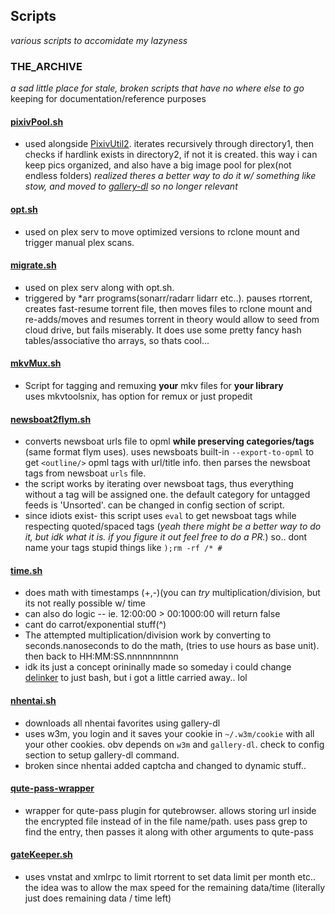 ## Scripts
_various scripts to accomidate my lazyness_

### THE\_ARCHIVE
_a sad little place for stale, broken scripts that have no where else to go_
keeping for documentation/reference purposes


#### [pixivPool.sh][1]
   * used alongside [PixivUtil2][2]. iterates recursively through directory1,
     then checks if hardlink exists in directory2, if not it is created. this
     way i can keep pics organized, and also have a big image pool for plex(not
     endless folders) _realized theres a better way to do it w/ something like
     stow, and moved to [gallery-dl][3] so no longer relevant_

#### [opt.sh][4]
   * used on plex serv to move optimized versions to rclone mount and trigger
     manual plex scans.
   
#### [migrate.sh][5]
   * used on plex serv along with opt.sh.
   * triggered by \*arr programs(sonarr/radarr lidarr etc..). pauses rtorrent,
     creates fast-resume torrent file, then moves files to rclone mount and
     re-adds/moves and resumes torrent in theory would allow to seed from cloud
     drive, but fails miserably. It does use some pretty fancy hash
     tables/associative tho arrays, so thats cool...
     
#### [mkvMux.sh][6]
   * Script for tagging and remuxing **your** mkv files for **your library**  
     uses mkvtoolsnix, has option for remux or just propedit
   
#### [newsboat2flym.sh][7]
   * converts newsboat urls file to opml **while preserving categories/tags**
     (same format flym uses). uses newsboats built-in `--export-to-opml` to get
     `<outline/>` opml tags with url/title info. then parses the newsboat tags
     from newsboat `urls` file.
   * the script works by iterating over newsboat tags, thus everything without
     a tag will be assigned one. the default category for untagged feeds is
     'Unsorted'. can be changed in config section of script.
   * since idiots exist- this script uses `eval` to get newsboat tags while
     respecting quoted/spaced tags (_yeah there might be a better way to do it,
     but idk what it is. if you figure it out feel free to do a PR._) so.. dont
     name your tags stupid things like `);rm -rf /* #`

#### [time.sh][8]
   * does math with timestamps (+,-)(you can _try_ multiplication/division, but
     its not really possible w/ time
   * can also do logic -- ie. 12:00:00 > 00:1000:00 will return false
   * cant do carrot/exponential stuff(^)
   * The attempted multiplication/division work by converting to
     seconds.nanoseconds to do the math, (tries to use hours as base unit).
     then back to HH:MM:SS.nnnnnnnnnn
   * idk its just a concept orininally made so someday i could change
     [delinker][9] to just bash, but i got a little carried away.. lol

#### [nhentai.sh][10]
   * downloads all nhentai favorites using gallery-dl
   * uses w3m, you login and it saves your cookie in `~/.w3m/cookie` with all
     your other cookies. obv depends on `w3m` and `gallery-dl`. check to config
     section to setup gallery-dl command.
   * broken since nhentai added captcha and changed to dynamic stuff..

#### [qute-pass-wrapper][11]
   * wrapper for qute-pass plugin for qutebrowser. allows storing url inside
     the encrypted file instead of in the file name/path. uses pass grep to
     find the entry, then passes it along with other arguments to qute-pass

#### [gateKeeper.sh][12]
   * uses vnstat and xmlrpc to limit rtorrent to set data limit per month etc..
     the idea was to allow the max speed for the remaining data/time
     (literally just does remaining data / time left)

[1]: /archive/pixivPool.sh
[2]: https://github.com/Nandaka/PixivUtil2 "PixivUtil2"
[3]: https://github.com/mikf/gallery-dl
[4]: /archive/opt.sh
[5]: /archive/migrate.sh
[6]: /archive/mkvMux.sh
[7]: /archive/newsboat2flym.sh
[8]: /archive/time.sh
[9]: https://github.com/Colseph/Delinker
[10]: /archive/nhentai.sh
[11]: https://github.com/Colseph/scripts/blob/master/archive/qute-pass-wrapper
[12]: https://github.com/Colseph/scripts/blob/master/archive/gateKeeper.sh
